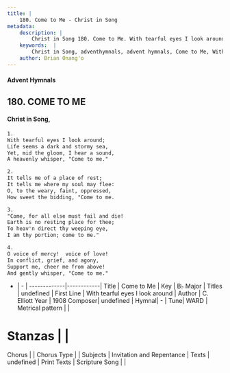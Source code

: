 ```yaml
---
title: |
    180. Come to Me - Christ in Song
metadata:
    description: |
        Christ in Song 180. Come to Me. With tearful eyes I look around; Life seems a dark and stormy sea, Yet, mid the gloom, I hear a sound, A heavenly whisper, "Come to me."
    keywords:  |
        Christ in Song, adventhymnals, advent hymnals, Come to Me, With tearful eyes I look around. 
    author: Brian Onang'o
---
```


#### Advent Hymnals
## 180. COME TO ME
####  Christ in Song,

```txt
1.
With tearful eyes I look around;
Life seems a dark and stormy sea,
Yet, mid the gloom, I hear a sound,
A heavenly whisper, "Come to me."

2.
It tells me of a place of rest;
It tells me where my soul may flee:
O, to the weary, faint, oppressed,
How sweet the bidding, "Come to me.

3.
"Come, for all else must fail and die!
Earth is no resting place for thee;
To heav'n direct thy weeping eye,
I am thy portion; come to me."

4.
O voice of mercy!  voice of love!
In conflict, grief, and agony,
Support me, cheer me from above!
And gently whisper, "Come to me."


```

- |   -  |
-------------|------------|
Title | Come to Me |
Key | B♭ Major |
Titles | undefined |
First Line | With tearful eyes I look around |
Author | C. Elliott
Year | 1908
Composer| undefined |
Hymnal|  - |
Tune| WARD |
Metrical pattern | |
# Stanzas |  |
Chorus |  |
Chorus Type |  |
Subjects | Invitation and Repentance |
Texts | undefined |
Print Texts | 
Scripture Song |  |
    
